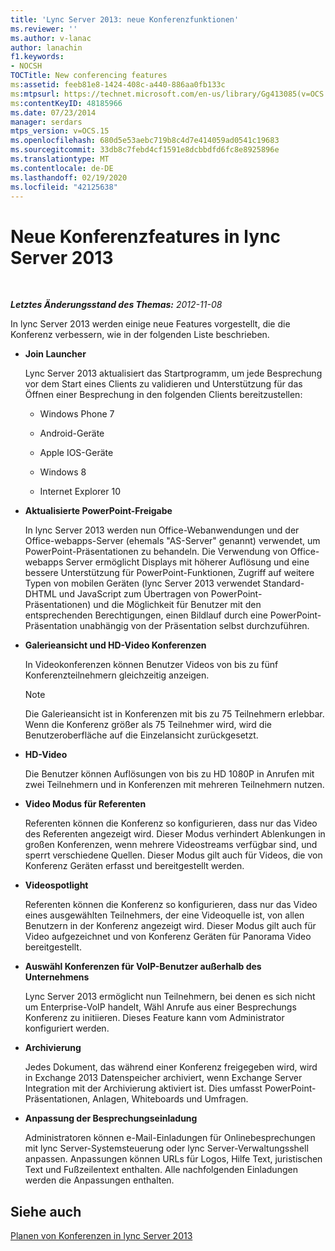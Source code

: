```yaml
---
title: 'Lync Server 2013: neue Konferenzfunktionen'
ms.reviewer: ''
ms.author: v-lanac
author: lanachin
f1.keywords:
- NOCSH
TOCTitle: New conferencing features
ms:assetid: feeb81e8-1424-408c-a440-886aa0fb133c
ms:mtpsurl: https://technet.microsoft.com/en-us/library/Gg413085(v=OCS.15)
ms:contentKeyID: 48185966
ms.date: 07/23/2014
manager: serdars
mtps_version: v=OCS.15
ms.openlocfilehash: 680d5e53aebc719b8c4d7e414059ad0541c19683
ms.sourcegitcommit: 33db8c7febd4cf1591e8dcbbdfd6fc8e8925896e
ms.translationtype: MT
ms.contentlocale: de-DE
ms.lasthandoff: 02/19/2020
ms.locfileid: "42125638"
---
```

<div data-xmlns="http://www.w3.org/1999/xhtml">

<div class="topic" data-xmlns="http://www.w3.org/1999/xhtml" data-msxsl="urn:schemas-microsoft-com:xslt" data-cs="http://msdn.microsoft.com/">

<div data-asp="https://msdn2.microsoft.com/asp">

# <a name="new-conferencing-features-in-lync-server-2013"></a>Neue Konferenzfeatures in lync Server 2013

</div>

<div id="mainSection">

<div id="mainBody">

<span> </span>

_**Letztes Änderungsstand des Themas:** 2012-11-08_

In lync Server 2013 werden einige neue Features vorgestellt, die die Konferenz verbessern, wie in der folgenden Liste beschrieben.

  - **Join Launcher**
    
    Lync Server 2013 aktualisiert das Startprogramm, um jede Besprechung vor dem Start eines Clients zu validieren und Unterstützung für das Öffnen einer Besprechung in den folgenden Clients bereitzustellen:
    
      - Windows Phone 7
    
      - Android-Geräte
    
      - Apple IOS-Geräte
    
      - Windows 8
    
      - Internet Explorer 10

  - **Aktualisierte PowerPoint-Freigabe**
    
    In lync Server 2013 werden nun Office-Webanwendungen und der Office-webapps-Server (ehemals "AS-Server" genannt) verwendet, um PowerPoint-Präsentationen zu behandeln. Die Verwendung von Office-webapps Server ermöglicht Displays mit höherer Auflösung und eine bessere Unterstützung für PowerPoint-Funktionen, Zugriff auf weitere Typen von mobilen Geräten (lync Server 2013 verwendet Standard-DHTML und JavaScript zum Übertragen von PowerPoint-Präsentationen) und die Möglichkeit für Benutzer mit den entsprechenden Berechtigungen, einen Bildlauf durch eine PowerPoint-Präsentation unabhängig von der Präsentation selbst durchzuführen.

  - **Galerieansicht und HD-Video Konferenzen**
    
    In Videokonferenzen können Benutzer Videos von bis zu fünf Konferenzteilnehmern gleichzeitig anzeigen.
    
    <div>
    

    > [!NOTE]  
    > Die Galerieansicht ist in Konferenzen mit bis zu 75 Teilnehmern erlebbar. Wenn die Konferenz größer als 75 Teilnehmer wird, wird die Benutzeroberfläche auf die Einzelansicht zurückgesetzt.

    
    </div>

  - **HD-Video**
    
    Die Benutzer können Auflösungen von bis zu HD 1080P in Anrufen mit zwei Teilnehmern und in Konferenzen mit mehreren Teilnehmern nutzen.

  - **Video Modus für Referenten**
    
    Referenten können die Konferenz so konfigurieren, dass nur das Video des Referenten angezeigt wird. Dieser Modus verhindert Ablenkungen in großen Konferenzen, wenn mehrere Videostreams verfügbar sind, und sperrt verschiedene Quellen. Dieser Modus gilt auch für Videos, die von Konferenz Geräten erfasst und bereitgestellt werden.

  - **Videospotlight**
    
    Referenten können die Konferenz so konfigurieren, dass nur das Video eines ausgewählten Teilnehmers, der eine Videoquelle ist, von allen Benutzern in der Konferenz angezeigt wird. Dieser Modus gilt auch für Video aufgezeichnet und von Konferenz Geräten für Panorama Video bereitgestellt.

  - **Auswähl Konferenzen für VoIP-Benutzer außerhalb des Unternehmens**
    
    Lync Server 2013 ermöglicht nun Teilnehmern, bei denen es sich nicht um Enterprise-VoIP handelt, Wähl Anrufe aus einer Besprechungs Konferenz zu initiieren. Dieses Feature kann vom Administrator konfiguriert werden.

  - **Archivierung**
    
    Jedes Dokument, das während einer Konferenz freigegeben wird, wird in Exchange 2013 Datenspeicher archiviert, wenn Exchange Server Integration mit der Archivierung aktiviert ist. Dies umfasst PowerPoint-Präsentationen, Anlagen, Whiteboards und Umfragen.

  - **Anpassung der Besprechungseinladung**
    
    Administratoren können e-Mail-Einladungen für Onlinebesprechungen mit lync Server-Systemsteuerung oder lync Server-Verwaltungsshell anpassen. Anpassungen können URLs für Logos, Hilfe Text, juristischen Text und Fußzeilentext enthalten. Alle nachfolgenden Einladungen werden die Anpassungen enthalten.

<div>

## <a name="see-also"></a>Siehe auch


[Planen von Konferenzen in lync Server 2013](lync-server-2013-planning-for-conferencing.md)  
  

</div>

</div>

<span> </span>

</div>

</div>

</div>

